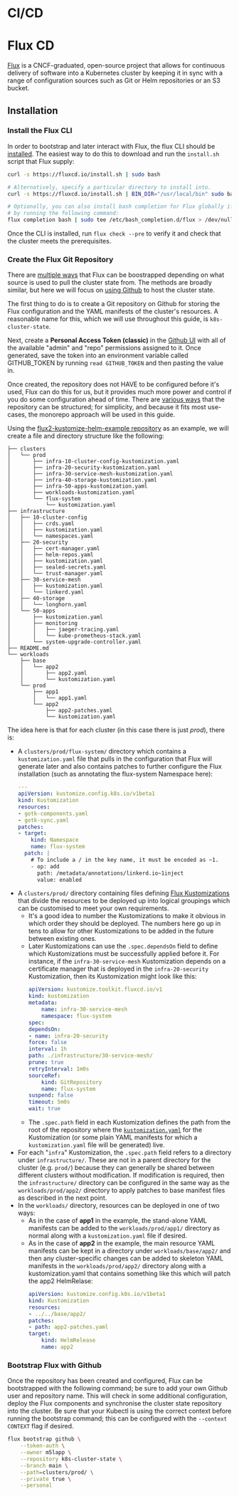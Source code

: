 # CI/CD

# Flux CD
[Flux](https://fluxcd.io/) is a CNCF-graduated, open-source project that allows for continuous delivery of software into a Kubernetes cluster by keeping it in sync with a range of configuration sources such as Git or Helm repositories or an S3 bucket.

## Installation
### Install the Flux CLI
In order to bootstrap and later interact with Flux, the flux CLI should be [installed](https://fluxcd.io/flux/installation/#install-the-flux-cli). The easiest way to do this to download and run the `install.sh` script that Flux supply:

```bash
curl -s https://fluxcd.io/install.sh | sudo bash

# Alternatively, specify a particular directory to install into.
curl -s https://fluxcd.io/install.sh | BIN_DIR="/usr/local/bin" sudo bash

# Optionally, you can also install bash completion for Flux globally if desired
# by running the following command:
flux completion bash | sudo tee /etc/bash_completion.d/flux > /dev/null
```

Once the CLI is installed, run `flux check --pre` to verify it and check that the cluster meets the prerequisites.

### Create the Flux Git Repository
There are [multiple ways](https://fluxcd.io/flux/installation/bootstrap/) that Flux can be boostrapped depending on what source is used to pull the cluster state from. The methods are broadly similar, but here we will focus on [using Github](https://fluxcd.io/flux/installation/bootstrap/github/) to host the cluster state.

The first thing to do is to create a Git repository on Github for storing the Flux configuration and the YAML manifests of the cluster's resources. A reasonable name for this, which we will use throughout this guide, is `k8s-cluster-state`. 

Next, create a **Personal Access Token (classic)** in the [Github UI](https://github.com/settings/tokens) with all of the available "admin" and "repo" permissions assigned to it. Once generated, save the token into an environment variable called GITHUB_TOKEN by running `read GITHUB_TOKEN` and then pasting the value in.

Once created, the repository does not HAVE to be configured before it's used, Flux can do this for us, but it provides much more power and control if you do some configuration ahead of time. There are [various ways](https://fluxcd.io/flux/guides/repository-structure/) that the repository can be structured; for simplicity, and because it fits most use-cases, the monorepo approach will be used in this guide.

Using the [flux2-kustomize-helm-example repository](https://github.com/fluxcd/flux2-kustomize-helm-example/tree/main) as an example, we will create a file and directory structure like the following:

```
├── clusters
│   └── prod
│       ├── infra-10-cluster-config-kustomization.yaml
│       ├── infra-20-security-kustomization.yaml
│       ├── infra-30-service-mesh-kustomization.yaml
│       ├── infra-40-storage-kustomization.yaml
│       ├── infra-50-apps-kustomization.yaml
│       ├── workloads-kustomization.yaml
│       └── flux-system
│           └── kustomization.yaml
├── infrastructure
│   ├── 10-cluster-config
│   │   ├── crds.yaml
│   │   ├── kustomization.yaml
│   │   └── namespaces.yaml
│   ├── 20-security
│   │   ├── cert-manager.yaml
│   │   ├── helm-repos.yaml
│   │   ├── kustomization.yaml
│   │   ├── sealed-secrets.yaml
│   │   └── trust-manager.yaml
│   ├── 30-service-mesh
│   │   ├── kustomization.yaml
│   │   └── linkerd.yaml
│   ├── 40-storage
│   │   └── longhorn.yaml
│   └── 50-apps
│       ├── kustomization.yaml
│       ├── monitoring
│       │   ├── jaeger-tracing.yaml
│       │   └── kube-prometheus-stack.yaml
│       └── system-upgrade-controller.yaml
├── README.md
└── workloads
    ├── base
    │   └── app2
    │       ├── app2.yaml
    │       └── kustomization.yaml
    └── prod
        ├── app1
        │   └── app1.yaml
        └── app2
            ├── app2-patches.yaml
            └── kustomization.yaml
```

The idea here is that for each cluster (in this case there is just *prod*), there is:

 * A `clusters/prod/flux-system/` directory which contains a `kustomization.yaml` file that pulls in the configuration that Flux will generate later and also contains patches to further configure the Flux installation (such as annotating the flux-system Namespace here):
    ```yaml
    ---
    apiVersion: kustomize.config.k8s.io/v1beta1
    kind: Kustomization
    resources:
    - gotk-components.yaml
    - gotk-sync.yaml
    patches:
    - target:
        kind: Namespace
        name: flux-system
      patch: |
        # To include a / in the key name, it must be encoded as ~1.
        - op: add
          path: /metadata/annotations/linkerd.io~1inject
          value: enabled
    ```
 * A `clusters/prod/` directory containing files defining [Flux Kustomizations](https://fluxcd.io/flux/components/kustomize/kustomizations/) that divide the resources to be deployed up into logical groupings which can be customised to meet your own requirements.
    * It's a good idea to number the Kustomizations to make it obvious in which order they should be deployed. The numbers here go up in tens to allow for other Kustomizations to be added in the future between existing ones.
    * Later Kustomizations can use the `.spec.dependsOn` field to define which Kustomizations must be successfully applied before it. For instance, if the `infra-30-service-mesh` Kustomization depends on a certificate manager that is deployed in the `infra-20-security` Kustomization, then its Kustomization might look like this:
        ```yaml
        apiVersion: kustomize.toolkit.fluxcd.io/v1
        kind: kustomization
        metadata:
            name: infra-30-service-mesh
            namespace: flux-system
        spec:
        dependsOn:
        - name: infra-20-security
        force: false
        interval: 1h
        path: ./infrastructure/30-service-mesh/
        prune: true
        retryInterval: 1m0s
        sourceRef:
            kind: GitRepository
            name: flux-system
        suspend: false
        timeout: 5m0s
        wait: true
        ```
    * The `.spec.path` field in each Kustomization defines the path from the root of the repository where the [`kustomization.yaml`](https://fluxcd.io/flux/components/kustomize/kustomizations/#generating-a-kustomizationyaml-file) for the Kustomization (or some plain YAML manifests for which a `kustomization.yaml` file will be generated) live.
 * For each "`infra`" Kustomization, the `.spec.path` field refers to a directory under `infrastructure/`. These are not in a parent directory for the cluster (e.g. `prod/`) because they can generally be shared between different clusters without modification. If modification is required, then the `infrastructure/` directory can be configured in the same way as the `workloads/prod/app2/` directory to apply patches to base manifest files as described in the next point.
 * In the `workloads/` directory, resources can be deployed in one of two ways:
    * As in the case of **app1** in the example, the stand-alone YAML manifests can be added to the `workloads/prod/app1/` directory as normal along with a `kustomization.yaml` file if desired.
    * As in the case of **app2** in the example, the main resource YAML manifests can be kept in a directory under `workloads/base/app2/` and then any cluster-specific changes can be added to skeleton YAML manifests in the `workloads/prod/app2/` directory along with a kustomization.yaml that contains something like this which will patch the app2 HelmRelase:
        ```yaml
        apiVersion: kustomize.config.k8s.io/v1beta1
        kind: Kustomization
        resources:
        - ../../base/app2/
        patches:
        - path: app2-patches.yaml
        target:
            kind: HelmRelease
            name: app2
        ```

### Bootstrap Flux with Github
Once the repository has been created and configured, Flux can be bootstrapped with the following command; be sure to add your own Github user and repository name. This will check in some additional configuration, deploy the Flux components and synchronise the cluster state repository into the cluster. Be sure that your Kubectl is using the correct context before running the bootstrap command; this can be configured with the `--context CONTEXT` flag if desired.

```bash
flux bootstrap github \
    --token-auth \
    --owner m5lapp \
    --repository k8s-cluster-state \
    --branch main \
    --path=clusters/prod/ \
    --private true \
    --personal
```

